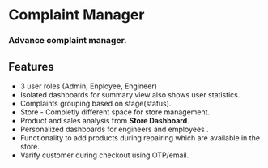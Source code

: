 # Complaint Manager
### Advance complaint manager.

## Features
- 3 user roles (Admin, Enployee, Engineer)
- Isolated dashboards for summary view also shows user statistics.
- Complaints grouping based on stage(status).
- Store - Completly different space for store management.
- Product and sales analysis from **Store Dashboard**.
- Personalized dashboards for engineers and employees .
- Functionality to add products during repairing which are available in the  store.
- Varify customer during checkout using OTP/email.


